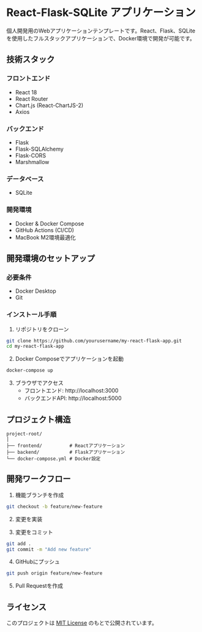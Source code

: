 # React-Flask-SQLite アプリケーション

個人開発用のWebアプリケーションテンプレートです。React、Flask、SQLiteを使用したフルスタックアプリケーションで、Docker環境で開発が可能です。

## 技術スタック

### フロントエンド
- React 18
- React Router
- Chart.js (React-ChartJS-2)
- Axios

### バックエンド
- Flask
- Flask-SQLAlchemy
- Flask-CORS
- Marshmallow

### データベース
- SQLite

### 開発環境
- Docker & Docker Compose
- GitHub Actions (CI/CD)
- MacBook M2環境最適化

## 開発環境のセットアップ

### 必要条件
- Docker Desktop
- Git

### インストール手順

1. リポジトリをクローン
```bash
git clone https://github.com/yourusername/my-react-flask-app.git
cd my-react-flask-app
```

2. Docker Composeでアプリケーションを起動
```bash
docker-compose up
```

3. ブラウザでアクセス
   - フロントエンド: http://localhost:3000
   - バックエンドAPI: http://localhost:5000

## プロジェクト構造

```
project-root/
│
├── frontend/          # Reactアプリケーション
├── backend/           # Flaskアプリケーション
└── docker-compose.yml # Docker設定
```

## 開発ワークフロー

1. 機能ブランチを作成
```bash
git checkout -b feature/new-feature
```

2. 変更を実装

3. 変更をコミット
```bash
git add .
git commit -m "Add new feature"
```

4. GitHubにプッシュ
```bash
git push origin feature/new-feature
```

5. Pull Requestを作成

## ライセンス

このプロジェクトは [MIT License](LICENSE) のもとで公開されています。
